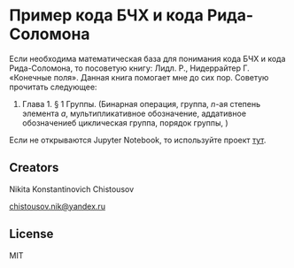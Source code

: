 # Пример кода БЧХ и кода Рида-Соломона

Если необходима математическая база для понимания кода БЧХ и кода Рида-Соломона, то посоветую книгу:  Лидл. Р., Нидеррайтер Г. «Конечные поля».  Данная книга помогает мне до сих пор.
Советую прочитать следующее:

1. Глава 1. § 1 Группы. (Бинарная операция, группа, *n*-ая степень элемента *a*, мультипликативное обозначение, аддативное обозначениеб циклическая группа, порядок группы, )

Если не открываются Jupyter Notebook, то используйте проект [тут](https://nbviewer.org/github/Chistousov/BCH-and-Reed-Solomon/tree/main/).


## Creators

Nikita Konstantinovich Chistousov

chistousov.nik@yandex.ru

## License

MIT
